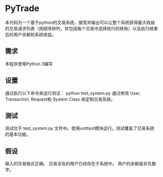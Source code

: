 # PyTrade

本代码为一个基于python的交易系统，接受并输出可以让整个系统获得最大收益的交易请求列表（按顺序排列，并包括每个交易中选择执行的转账）以及执行结束后的用户余额和系统收益。

## 需求
本程序使用Python 3编写

## 设置
通过执行以下命令来运行测试：
python test_system.py
通过修改 User, Transaction, Request和 System Class 来定制交易系统。

## 测试
测试位于 test_system.py 文件中。使用unittest模块运行。测试覆盖了交易系统的基本功能。

## 假设
输入的交易格式正确。
交易涉及的用户已经存在于系统中。
用户的余额是非负数字。
